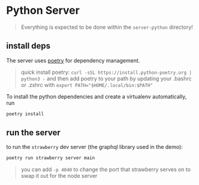 # Python Server
> Everything is expected to be done within the `server-python` directory!

## install deps
The server uses [poetry](https://python-poetry.org/docs/master/) for dependency management.

> quick install poetry: 
`curl -sSL https://install.python-poetry.org | python3 -`
and then add poetry to your path by updating your .bashrc or .zshrc with `export PATH="$HOME/.local/bin:$PATH"`

To install the python dependencies and create a virtualenv automatically, run 

```bash
poetry install
```

## run the server

to run the `strawberry` dev server (the graphql library used in the demo):
```bash
poetry run strawberry server main
```

> you can add `-p 4040` to change the port that strawberry serves on to swap it out for the node server
